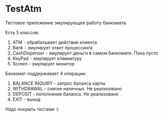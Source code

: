 # TestAtm

Тестовое приложение эмулирующее работу банкомата.

Есть 5 классов:
1. ATM - обрабатывает действия клиента
2. Bank - эмулирует ответ процессинга
3. CashDispenser - эмулирует деньги в самом банкомате. Пока пусто
4. KeyPad - эмулирует клавиатуру
5. Screen - эмулирует монитор

Банкомат поддерживает 4 операции:
1. BALANCE INQUIRY - запрос баланса карты
2. WITHDRAWAL - снятие наличных. Не реализовано
3. DEPOSIT - пополнение баланса. Не реализовано
4. EXIT - выход

Надо покрыть тестами :)
